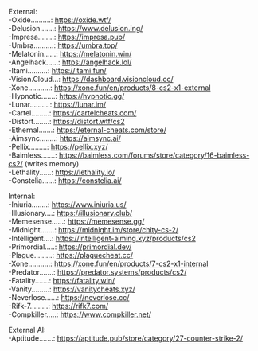 External:                                                                                                                                                                                                                               
-Oxide..........: https://oxide.wtf/                                                                                                                                                            
-Delusion.......: https://www.delusion.ing/                                                                                                                                                           
-Impresa........: https://impresa.pub/                                                                                                                                                                   
-Umbra..........: https://umbra.top/                                                                                                                                                               
-Melatonin......: https://melatonin.win/                                                                                                                                                           
-Angelhack......: https://angelhack.lol/                                                                                                                                                           
-Itami..........: https://itami.fun/                                                                                                                                                             
-Vision.Cloud...: https://dashboard.visioncloud.cc/                                                                                                                                                
-Xone...........: https://xone.fun/en/products/8-cs2-x1-external                                                                                                                                    
-Hypnotic.......: https://hypnotic.gg/                                                                                                                        
-Lunar..........: https://lunar.im/                                                                                                                        
-Cartel.........: https://cartelcheats.com/                                                                                                                              
-Distort........: https://distort.wtf/cs2                                                                                                                                                                                     
-Ethernal.......: https://eternal-cheats.com/store/                                                                                                                              
-Aimsync........: https://aimsync.ai/                                                                                                                              
-Pellix.........: https://pellix.xyz/                                                                                                                                                                                                                                                
-Baimless.......: https://baimless.com/forums/store/category/16-baimless-cs2/      (writes memory)                                                                                                                        
-Lethality......: https://lethality.io/                                                                                                                                                                                                                                                      
-Constelia......: https://constelia.ai/                                                                                                                                                                                                                                                    
                                                                                                                                                                                                                                                            
Internal:                                                                                                                              
-Iniuria........: https://www.iniuria.us/                                                                                                                            
-Illusionary....: https://illusionary.club/                                                                                                                        
-Memesense......: https://memesense.gg/                                                                                                                                                                                     
-Midnight.......: https://midnight.im/store/chity-cs-2/                                                                                                                              
-Intelligent....: https://intelligent-aiming.xyz/products/cs2                                                                                                                              
-Primordial.....: https://primordial.dev/                                                                                                                             
-Plague.........: https://plaguecheat.cc/                                                                                                                           
-Xone...........: https://xone.fun/en/products/7-cs2-x1-internal                                                                                                                              
-Predator.......: https://predator.systems/products/cs2/                                                                                                                              
-Fatality.......: https://fatality.win/                                                                                                                              
-Vanity.........: https://vanitycheats.xyz/                                                                                                                              
-Neverlose......: https://neverlose.cc/                                                                                                                              
-Rifk-7.........: https://rifk7.com/                                                                                                                              
-Compkiller.....: https://www.compkiller.net/                                                                                                                              
                                                                                                                                                                                                                                                            
External AI:                                                                                                                              
-Aptitude.......: https://aptitude.pub/store/category/27-counter-strike-2/                                                                                                                              
